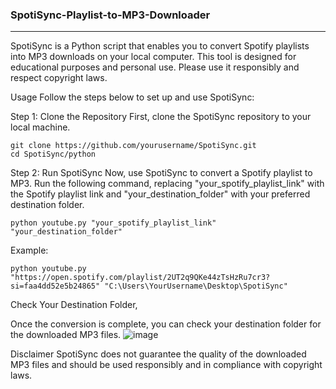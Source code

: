 ### SpotiSync-Playlist-to-MP3-Downloader
-----

SpotiSync is a Python script that enables you to convert Spotify playlists into MP3 downloads on your local computer. This tool is designed for educational purposes and personal use. Please use it responsibly and respect copyright laws.

Usage
Follow the steps below to set up and use SpotiSync:

Step 1: Clone the Repository
First, clone the SpotiSync repository to your local machine.

```
git clone https://github.com/yourusername/SpotiSync.git
cd SpotiSync/python
```
Step 2: Run SpotiSync
Now, use SpotiSync to convert a Spotify playlist to MP3. Run the following command, replacing "your_spotify_playlist_link" with the Spotify playlist link and "your_destination_folder" with your preferred destination folder.

```
python youtube.py "your_spotify_playlist_link" "your_destination_folder"
```

Example:
```
python youtube.py "https://open.spotify.com/playlist/2UT2q9QKe44zTsHzRu7cr3?si=faa4dd52e5b24865" "C:\Users\YourUsername\Desktop\SpotiSync"
```

Check Your Destination Folder,

Once the conversion is complete, you can check your destination folder for the downloaded MP3 files.
![image](https://github.com/Adithya4720/SpotiSync-Playlist-to-MP3-Downloader/assets/116452077/cf8f026b-2fe3-43d8-8a35-49a4ae6c76a6)

Disclaimer
SpotiSync does not guarantee the quality of the downloaded MP3 files and should be used responsibly and in compliance with copyright laws.
